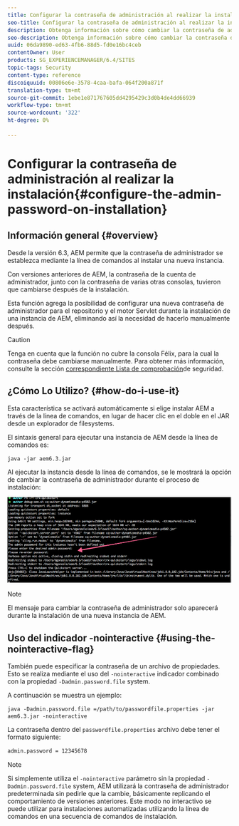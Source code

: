 ```yaml
---
title: Configurar la contraseña de administración al realizar la instalación
seo-title: Configurar la contraseña de administración al realizar la instalación
description: Obtenga información sobre cómo cambiar la contraseña de administración en AEM instalación.
seo-description: Obtenga información sobre cómo cambiar la contraseña de administración en AEM instalación.
uuid: 06da9890-ed63-4fb6-88d5-fd0e16bc4ceb
contentOwner: User
products: SG_EXPERIENCEMANAGER/6.4/SITES
topic-tags: Security
content-type: reference
discoiquuid: 00806e6e-3578-4caa-bafa-064f200a871f
translation-type: tm+mt
source-git-commit: 1ebe1e871767605dd4295429c3d0b4de4dd66939
workflow-type: tm+mt
source-wordcount: '322'
ht-degree: 0%

---
```



# Configurar la contraseña de administración al realizar la instalación{#configure-the-admin-password-on-installation}

## Información general {#overview}

Desde la versión 6.3, AEM permite que la contraseña de administrador se establezca mediante la línea de comandos al instalar una nueva instancia.

Con versiones anteriores de AEM, la contraseña de la cuenta de administrador, junto con la contraseña de varias otras consolas, tuvieron que cambiarse después de la instalación.

Esta función agrega la posibilidad de configurar una nueva contraseña de administrador para el repositorio y el motor Servlet durante la instalación de una instancia de AEM, eliminando así la necesidad de hacerlo manualmente después.

>[!CAUTION]
>
>Tenga en cuenta que la función no cubre la consola Félix, para la cual la contraseña debe cambiarse manualmente. Para obtener más información, consulte la sección [correspondiente Lista de comprobación](/help/sites-administering/security-checklist.md#change-default-passwords-for-the-aem-and-osgi-console-admin-accounts)de seguridad.

## ¿Cómo Lo Utilizo? {#how-do-i-use-it}

Esta característica se activará automáticamente si elige instalar AEM a través de la línea de comandos, en lugar de hacer clic en el doble en el JAR desde un explorador de filesystems.

El sintaxis general para ejecutar una instancia de AEM desde la línea de comandos es:

```shell
java -jar aem6.3.jar
```

Al ejecutar la instancia desde la línea de comandos, se le mostrará la opción de cambiar la contraseña de administrador durante el proceso de instalación:

![chlimage_1-116](assets/chlimage_1-116.png)

>[!NOTE]
>
>El mensaje para cambiar la contraseña de administrador solo aparecerá durante la instalación de una nueva instancia de AEM.

## Uso del indicador -nointeractive {#using-the-nointeractive-flag}

También puede especificar la contraseña de un archivo de propiedades. Esto se realiza mediante el uso del `-nointeractive` indicador combinado con la propiedad `-Dadmin.password.file` system.

A continuación se muestra un ejemplo:

```shell
java -Dadmin.password.file =/path/to/passwordfile.properties -jar aem6.3.jar -nointeractive
```

La contraseña dentro del `passwordfile.properties` archivo debe tener el formato siguiente:

```xml
admin.password = 12345678
```

>[!NOTE]
>
>Si simplemente utiliza el `-nointeractive` parámetro sin la propiedad `-Dadmin.password.file` system, AEM utilizará la contraseña de administrador predeterminada sin pedirle que la cambie, básicamente replicando el comportamiento de versiones anteriores. Este modo no interactivo se puede utilizar para instalaciones automatizadas utilizando la línea de comandos en una secuencia de comandos de instalación.

